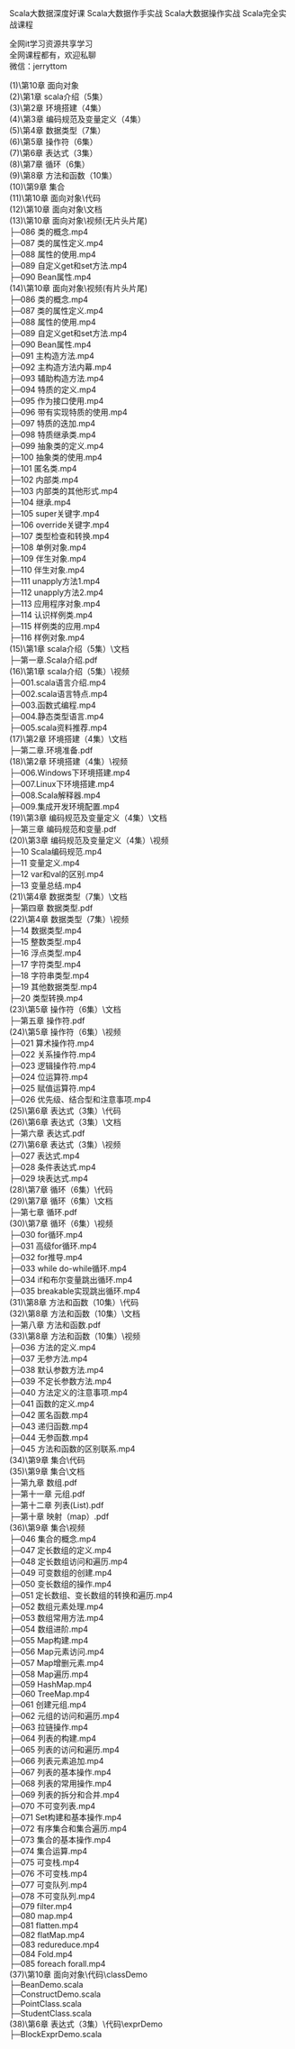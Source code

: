 Scala大数据深度好课 Scala大数据作手实战 Scala大数据操作实战 Scala完全实战课程

全网it学习资源共享学习<br>全网课程都有，欢迎私聊<br>微信：jerryttom<br>

(1)\第10章 面向对象<br> (2)\第1章 scala介绍（5集）<br> (3)\第2章 环境搭建（4集）<br> (4)\第3章 编码规范及变量定义（4集）<br> (5)\第4章 数据类型（7集）<br> (6)\第5章 操作符（6集）<br> (7)\第6章 表达式（3集）<br> (8)\第7章 循环（6集）<br> (9)\第8章 方法和函数（10集）<br> (10)\第9章 集合<br> (11)\第10章 面向对象\代码<br> (12)\第10章 面向对象\文档<br> (13)\第10章 面向对象\视频(无片头片尾)<br> ├─086 类的概念.mp4<br> ├─087 类的属性定义.mp4<br> ├─088 属性的使用.mp4<br> ├─089 自定义get和set方法.mp4<br> ├─090 Bean属性.mp4<br> (14)\第10章 面向对象\视频(有片头片尾)<br> ├─086 类的概念.mp4<br> ├─087 类的属性定义.mp4<br> ├─088 属性的使用.mp4<br> ├─089 自定义get和set方法.mp4<br> ├─090 Bean属性.mp4<br> ├─091 主构造方法.mp4<br> ├─092 主构造方法内幕.mp4<br> ├─093 辅助构造方法.mp4<br> ├─094 特质的定义.mp4<br> ├─095 作为接口使用.mp4<br> ├─096 带有实现特质的使用.mp4<br> ├─097 特质的迭加.mp4<br> ├─098 特质继承类.mp4<br> ├─099 抽象类的定义.mp4<br> ├─100 抽象类的使用.mp4<br> ├─101 匿名类.mp4<br> ├─102 内部类.mp4<br> ├─103 内部类的其他形式.mp4<br> ├─104 继承.mp4<br> ├─105 super关键字.mp4<br> ├─106 override关键字.mp4<br> ├─107 类型检查和转换.mp4<br> ├─108 单例对象.mp4<br> ├─109 伴生对象.mp4<br> ├─110 伴生对象.mp4<br> ├─111 unapply方法1.mp4<br> ├─112 unapply方法2.mp4<br> ├─113 应用程序对象.mp4<br> ├─114 认识样例类.mp4<br> ├─115 样例类的应用.mp4<br> ├─116 样例对象.mp4<br> (15)\第1章 scala介绍（5集）\文档<br> ├─第一章.Scala介绍.pdf<br> (16)\第1章 scala介绍（5集）\视频<br> ├─001.scala语言介绍.mp4<br> ├─002.scala语言特点.mp4<br> ├─003.函数式编程.mp4<br> ├─004.静态类型语言.mp4<br> ├─005.scala资料推荐.mp4<br> (17)\第2章 环境搭建（4集）\文档<br> ├─第二章.环境准备.pdf<br> (18)\第2章 环境搭建（4集）\视频<br> ├─006.Windows下环境搭建.mp4<br> ├─007.Linux下环境搭建.mp4<br> ├─008.Scala解释器.mp4<br> ├─009.集成开发环境配置.mp4<br> (19)\第3章 编码规范及变量定义（4集）\文档<br> ├─第三章 编码规范和变量.pdf<br> (20)\第3章 编码规范及变量定义（4集）\视频<br> ├─10 Scala编码规范.mp4<br> ├─11 变量定义.mp4<br> ├─12 var和val的区别.mp4<br> ├─13 变量总结.mp4<br> (21)\第4章 数据类型（7集）\文档<br> ├─第四章 数据类型.pdf<br> (22)\第4章 数据类型（7集）\视频<br> ├─14 数据类型.mp4<br> ├─15 整数类型.mp4<br> ├─16 浮点类型.mp4<br> ├─17 字符类型.mp4<br> ├─18 字符串类型.mp4<br> ├─19 其他数据类型.mp4<br> ├─20 类型转换.mp4<br> (23)\第5章 操作符（6集）\文档<br> ├─第五章 操作符.pdf<br> (24)\第5章 操作符（6集）\视频<br> ├─021 算术操作符.mp4<br> ├─022 关系操作符.mp4<br> ├─023 逻辑操作符.mp4<br> ├─024 位运算符.mp4<br> ├─025 赋值运算符.mp4<br> ├─026 优先级、结合型和注意事项.mp4<br> (25)\第6章 表达式（3集）\代码<br> (26)\第6章 表达式（3集）\文档<br> ├─第六章 表达式.pdf<br> (27)\第6章 表达式（3集）\视频<br> ├─027 表达式.mp4<br> ├─028 条件表达式.mp4<br> ├─029 块表达式.mp4<br> (28)\第7章 循环（6集）\代码<br> (29)\第7章 循环（6集）\文档<br> ├─第七章 循环.pdf<br> (30)\第7章 循环（6集）\视频<br> ├─030 for循环.mp4<br> ├─031 高级for循环.mp4<br> ├─032 for推导.mp4<br> ├─033 while do-while循环.mp4<br> ├─034 if和布尔变量跳出循环.mp4<br> ├─035 breakable实现跳出循环.mp4<br> (31)\第8章 方法和函数（10集）\代码<br> (32)\第8章 方法和函数（10集）\文档<br> ├─第八章 方法和函数.pdf<br> (33)\第8章 方法和函数（10集）\视频<br> ├─036 方法的定义.mp4<br> ├─037 无参方法.mp4<br> ├─038 默认参数方法.mp4<br> ├─039 不定长参数方法.mp4<br> ├─040 方法定义的注意事项.mp4<br> ├─041 函数的定义.mp4<br> ├─042 匿名函数.mp4<br> ├─043 递归函数.mp4<br> ├─044 无参函数.mp4<br> ├─045 方法和函数的区别联系.mp4<br> (34)\第9章 集合\代码<br> (35)\第9章 集合\文档<br> ├─第九章 数组.pdf<br> ├─第十一章 元组.pdf<br> ├─第十二章 列表(List).pdf<br> ├─第十章 映射（map）.pdf<br> (36)\第9章 集合\视频<br> ├─046 集合的概念.mp4<br> ├─047 定长数组的定义.mp4<br> ├─048 定长数组访问和遍历.mp4<br> ├─049 可变数组的创建.mp4<br> ├─050 变长数组的操作.mp4<br> ├─051 定长数组、变长数组的转换和遍历.mp4<br> ├─052 数组元素处理.mp4<br> ├─053 数组常用方法.mp4<br> ├─054 数组进阶.mp4<br> ├─055 Map构建.mp4<br> ├─056 Map元素访问.mp4<br> ├─057 Map增删元素.mp4<br> ├─058 Map遍历.mp4<br> ├─059 HashMap.mp4<br> ├─060 TreeMap.mp4<br> ├─061 创建元组.mp4<br> ├─062 元组的访问和遍历.mp4<br> ├─063 拉链操作.mp4<br> ├─064 列表的构建.mp4<br> ├─065 列表的访问和遍历.mp4<br> ├─066 列表元素追加.mp4<br> ├─067 列表的基本操作.mp4<br> ├─068 列表的常用操作.mp4<br> ├─069 列表的拆分和合并.mp4<br> ├─070 不可变列表.mp4<br> ├─071 Set构建和基本操作.mp4<br> ├─072 有序集合和集合遍历.mp4<br> ├─073 集合的基本操作.mp4<br> ├─074 集合运算.mp4<br> ├─075 可变栈.mp4<br> ├─076 不可变栈.mp4<br> ├─077 可变队列.mp4<br> ├─078 不可变队列.mp4<br> ├─079 filter.mp4<br> ├─080 map.mp4<br> ├─081 flatten.mp4<br> ├─082 flatMap.mp4<br> ├─083 redureduce.mp4<br> ├─084 Fold.mp4<br> ├─085 foreach forall.mp4<br> (37)\第10章 面向对象\代码\classDemo<br> ├─BeanDemo.scala<br> ├─ConstructDemo.scala<br> ├─PointClass.scala<br> ├─StudentClass.scala<br> (38)\第6章 表达式（3集）\代码\exprDemo<br> ├─BlockExprDemo.scala